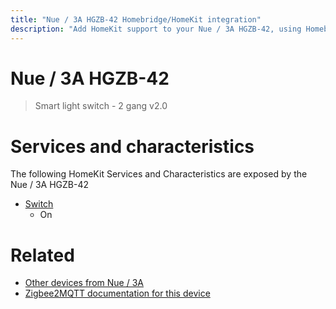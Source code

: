 ```yaml
---
title: "Nue / 3A HGZB-42 Homebridge/HomeKit integration"
description: "Add HomeKit support to your Nue / 3A HGZB-42, using Homebridge, Zigbee2MQTT and homebridge-z2m."
---
```

<!---
This file has been GENERATED using src/docgen/docgen.ts
DO NOT EDIT THIS FILE MANUALLY!
-->
# Nue / 3A HGZB-42
> Smart light switch - 2 gang v2.0


# Services and characteristics
The following HomeKit Services and Characteristics are exposed by
the Nue / 3A HGZB-42

* [Switch](../../switch.md)
  * On


# Related
* [Other devices from Nue / 3A](../index.md#nue_3a)
* [Zigbee2MQTT documentation for this device](https://www.zigbee2mqtt.io/devices/HGZB-42.html)